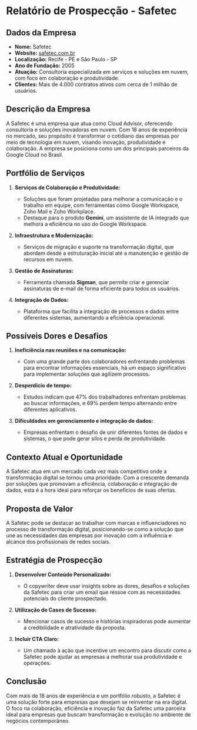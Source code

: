# Relatório de Prospecção - Safetec

## Dados da Empresa

- **Nome:** Safetec
- **Website:** [safetec.com.br](https://safetec.com.br)
- **Localização:** Recife - PE e São Paulo - SP
- **Ano de Fundação:** 2005
- **Atuação:** Consultoria especializada em serviços e soluções em nuvem, com foco em colaboração e produtividade.
- **Clientes:** Mais de 4.000 contratos ativos com cerca de 1 milhão de usuários.

## Descrição da Empresa

A Safetec é uma empresa que atua como Cloud Advisor, oferecendo consultoria e soluções inovadoras em nuvem. Com 18 anos de experiência no mercado, seu propósito é transformar o cotidiano das empresas por meio de tecnologia em nuvem, visando inovação, produtividade e colaboração. A empresa se posiciona como um dos principais parceiros da Google Cloud no Brasil.

## Portfólio de Serviços

1. **Serviços de Colaboração e Produtividade:**
   - Soluções que foram projetadas para melhorar a comunicação e o trabalho em equipe, com ferramentas como Google Workspace, Zoho Mail e Zoho Workplace.
   - Destaque para o produto **Gemini**, um assistente de IA integrado que melhora a eficiência no uso do Google Workspace.

2. **Infraestrutura e Modernização:**
   - Serviços de migração e suporte na transformação digital, que abordam desde a estruturação inicial até a manutenção e gestão de recursos em nuvem.

3. **Gestão de Assinaturas:**
   - Ferramenta chamada **Sigman**, que permite criar e gerenciar assinaturas de e-mail de forma eficiente para todos os usuários.

4. **Integração de Dados:**
   - Plataforma que facilita a integração de processos e dados entre diferentes sistemas, aumentando a eficiência operacional.

## Possíveis Dores e Desafios

1. **Ineficiência nas reuniões e na comunicação:**
   - Com uma grande parte dos colaboradores enfrentando problemas para encontrar informações essenciais, há um espaço significativo para implementar soluções que agilizem processos.

2. **Desperdício de tempo:**
   - Estudos indicam que 47% dos trabalhadores enfrentam problemas ao buscar informações, e 69% perdem tempo alternando entre diferentes aplicativos.

3. **Dificuldades em gerenciamento e integração de dados:**
   - Empresas enfrentam o desafio de unir diferentes fontes de dados e sistemas, o que pode gerar silos e perda de produtividade.

## Contexto Atual e Oportunidade

A Safetec atua em um mercado cada vez mais competitivo onde a transformação digital se tornou uma prioridade. Com a crescente demanda por soluções que promovam a eficiência, colaboração e integração de dados, esta é a hora ideal para reforçar os benefícios de suas ofertas.

## Proposta de Valor

A Safetec pode se destacar ao trabalhar com marcas e influenciadores no processo de transformação digital, posicionando-se como a solução que une as necessidades das empresas por inovação com a influência e alcance dos profissionais de redes sociais. 

## Estratégia de Prospecção

1. **Desenvolver Conteúdo Personalizado:**
   - O copywriter deve usar insights sobre as dores, desafios e soluções da Safetec para criar um email que ressoe com as necessidades potenciais do cliente prospectado.

2. **Utilização de Cases de Sucesso:**
   - Mencionar casos de sucesso e histórias inspiradoras pode aumentar a credibilidade e atratividade da proposta.

3. **Incluir CTA Claro:**
   - Um chamado à ação que incentive um encontro para discutir como a Safetec pode ajudar as empresas a melhorar sua produtividade e operações.

## Conclusão

Com mais de 18 anos de experiência e um portfólio robusto, a Safetec é uma solução forte para empresas que desejam se reinventar na era digital. O foco na colaboração, eficiência e inovação faz da Safetec uma parceira ideal para empresas que buscam transformação e evolução no ambiente de negócios contemporâneo.